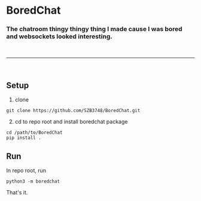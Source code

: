 # BoredChat
### The chatroom thingy thingy thing I made cause I was bored and websockets looked interesting.
<br>
<hr>
<br>

## Setup
1. clone
```
git clone https://github.com/SZB3748/BoredChat.git
```
2. cd to repo root and install boredchat package
```
cd /path/to/BoredChat
pip install .
```

## Run
In repo root, run
```
python3 -m boredchat
```
That's it.